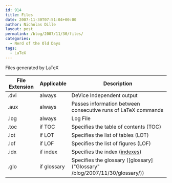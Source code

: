 ```yaml
---
id: 914
title: Files
date: 2007-11-30T07:51:04+00:00
author: Nicholas Dille
layout: post
permalink: /blog/2007/11/30/files/
categories:
  - Nerd of the Old Days
tags:
  - LaTeX
---
```

Files generated by LaTeX<!--more-->

File Extension | Applicable  | Description
---------------|-------------|------------
.dvi           | always      | DeVice Independent output
.aux           | always      | Passes information between consecutive runs of LaTeX commands
.log           | always      | Log File
.toc           | if TOC      | Specifies the table of contents (TOC)
.lot           | if LOT      | Specifies the list of tables (LOT)
.lof           | if LOF      | Specifies the list of figures (LOF)
.idx           | if index    | Specifies the index ([indexes](/blog/2007/11/30/index/))
.glo           | if glossary | Specifies the glossary ([glossary]("Glossary" /blog/2007/11/30/glossary/))